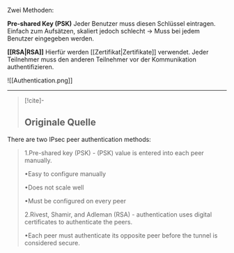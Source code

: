 Zwei Methoden:

**Pre-shared Key (PSK)**
Jeder Benutzer muss diesen Schlüssel eintragen. Einfach zum Aufsätzen, skaliert jedoch schlecht -> Muss bei jedem Benutzer eingegeben werden.

**[[RSA|RSA]]**
Hierfür werden [[Zertifikat|Zertifikate]] verwendet. Jeder Teilnehmer muss den anderen Teilnehmer vor der Kommunikation authentifizieren.

![[Authentication.png]]

---

> [!cite]-
> ## Originale Quelle
There are two IPsec peer authentication methods:
>
> 1.Pre-shared key (PSK) - (PSK) value is entered into each peer manually.
>
> •Easy to configure manually
>
> •Does not scale well
>
> •Must be configured on every peer
>
> 2.Rivest, Shamir, and Adleman (RSA) - authentication uses digital certificates to authenticate the peers.
>
> •Each peer must authenticate its opposite peer before the tunnel is considered secure.